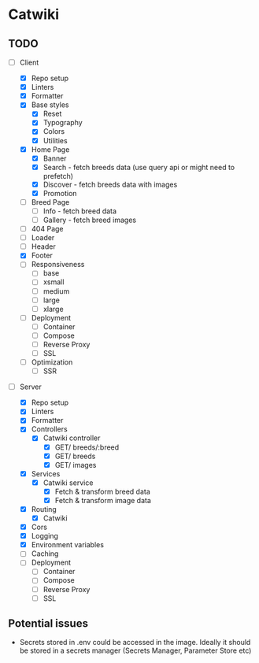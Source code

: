 # Catwiki

## TODO

- [ ] Client

  - [x] Repo setup
  - [x] Linters
  - [x] Formatter
  - [x] Base styles
    - [x] Reset
    - [x] Typography
    - [x] Colors
    - [x] Utilities
  - [x] Home Page
    - [x] Banner
    - [x] Search - fetch breeds data (use query api or might need to prefetch)
    - [x] Discover - fetch breeds data with images
    - [x] Promotion
  - [ ] Breed Page
    - [ ] Info - fetch breed data
    - [ ] Gallery - fetch breed images
  - [ ] 404 Page
  - [ ] Loader
  - [ ] Header
  - [x] Footer
  - [ ] Responsiveness
    - [ ] base
    - [ ] xsmall
    - [ ] medium
    - [ ] large
    - [ ] xlarge
  - [ ] Deployment
    - [ ] Container
    - [ ] Compose
    - [ ] Reverse Proxy
    - [ ] SSL
  - [ ] Optimization
    - [ ] SSR

- [ ] Server
  - [x] Repo setup
  - [x] Linters
  - [x] Formatter
  - [x] Controllers
    - [x] Catwiki controller
      - [x] GET/ breeds/:breed
      - [x] GET/ breeds
      - [x] GET/ images
  - [x] Services
    - [x] Catwiki service
      - [x] Fetch & transform breed data
      - [x] Fetch & transform image data
  - [x] Routing
    - [x] Catwiki
  - [x] Cors
  - [x] Logging
  - [x] Environment variables
  - [ ] Caching
  - [ ] Deployment
    - [ ] Container
    - [ ] Compose
    - [ ] Reverse Proxy
    - [ ] SSL

## Potential issues

- Secrets stored in .env could be accessed in the image.
  Ideally it should be stored in a secrets manager (Secrets Manager, Parameter Store etc)
